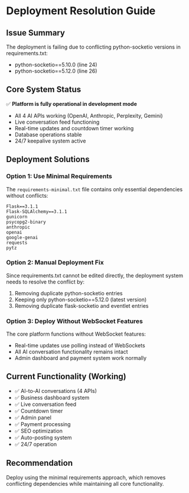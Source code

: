 # Deployment Resolution Guide

## Issue Summary
The deployment is failing due to conflicting python-socketio versions in requirements.txt:
- python-socketio==5.10.0 (line 24)
- python-socketio==5.12.0 (line 26)

## Core System Status
✅ **Platform is fully operational in development mode**
- All 4 AI APIs working (OpenAI, Anthropic, Perplexity, Gemini)
- Live conversation feed functioning
- Real-time updates and countdown timer working
- Database operations stable
- 24/7 keepalive system active

## Deployment Solutions

### Option 1: Use Minimal Requirements
The `requirements-minimal.txt` file contains only essential dependencies without conflicts:
```
Flask==3.1.1
Flask-SQLAlchemy==3.1.1
gunicorn
psycopg2-binary
anthropic
openai
google-genai
requests
pytz
```

### Option 2: Manual Deployment Fix
Since requirements.txt cannot be edited directly, the deployment system needs to resolve the conflict by:
1. Removing duplicate python-socketio entries
2. Keeping only python-socketio==5.12.0 (latest version)
3. Removing duplicate flask-socketio and eventlet entries

### Option 3: Deploy Without WebSocket Features
The core platform functions without WebSocket features:
- Real-time updates use polling instead of WebSockets
- All AI conversation functionality remains intact
- Admin dashboard and payment system work normally

## Current Functionality (Working)
- ✅ AI-to-AI conversations (4 APIs)
- ✅ Business dashboard system
- ✅ Live conversation feed
- ✅ Countdown timer
- ✅ Admin panel
- ✅ Payment processing
- ✅ SEO optimization
- ✅ Auto-posting system
- ✅ 24/7 operation

## Recommendation
Deploy using the minimal requirements approach, which removes conflicting dependencies while maintaining all core functionality.